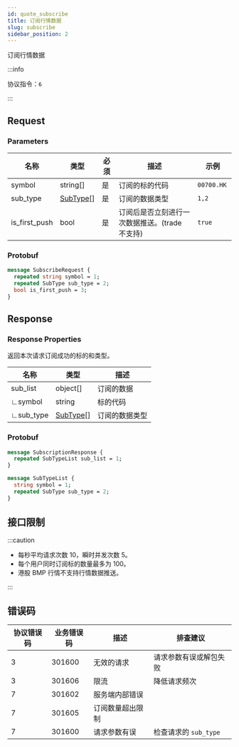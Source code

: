 ```yaml
---
id: quote_subscribe
title: 订阅行情数据
slug: subscribe
sidebar_position: 2
---
```


订阅行情数据

:::info

协议指令：`6`

:::

## Request

### Parameters

| 名称          | 类型                            | 必须 | 描述                                           | 示例        |
| ------------- | ------------------------------- | ---- | ---------------------------------------------- | ----------- |
| symbol        | string[]                        | 是   | 订阅的标的代码                                 | `00700.HK ` |
| sub_type      | [SubType](../objects#subtype)[] | 是   | 订阅的数据类型                                 | `1,2`       |
| is_first_push | bool                            | 是   | 订阅后是否立刻进行一次数据推送。(trade 不支持) | `true`      |

### Protobuf

```protobuf
message SubscribeRequest {
  repeated string symbol = 1;
  repeated SubType sub_type = 2;
  bool is_first_push = 3;
}
```

## Response

### Response Properties

返回本次请求订阅成功的标的和类型。

| 名称      | 类型                            | 描述           |
| --------- | ------------------------------- | -------------- |
| sub_list  | object[]                        | 订阅的数据     |
| ∟symbol   | string                          | 标的代码       |
| ∟sub_type | [SubType](../objects#subtype)[] | 订阅的数据类型 |

### Protobuf

```protobuf
message SubscriptionResponse {
  repeated SubTypeList sub_list = 1;
}

message SubTypeList {
  string symbol = 1;
  repeated SubType sub_type = 2;
}
```

## 接口限制

:::caution

- 每秒平均请求次数 10，瞬时并发次数 5。
- 每个用户同时订阅标的数量最多为 100。
- 港股 BMP 行情不支持行情数据推送。

:::

## 错误码

| 协议错误码 | 业务错误码 | 描述             | 排查建议               |
| ---------- | ---------- | ---------------- | ---------------------- |
| 3          | 301600     | 无效的请求       | 请求参数有误或解包失败 |
| 3          | 301606     | 限流             | 降低请求频次           |
| 7          | 301602     | 服务端内部错误   |                        |
| 7          | 301605     | 订阅数量超出限制 |                        |
| 7          | 301600     | 请求参数有误     | 检查请求的 `sub_type`  |
